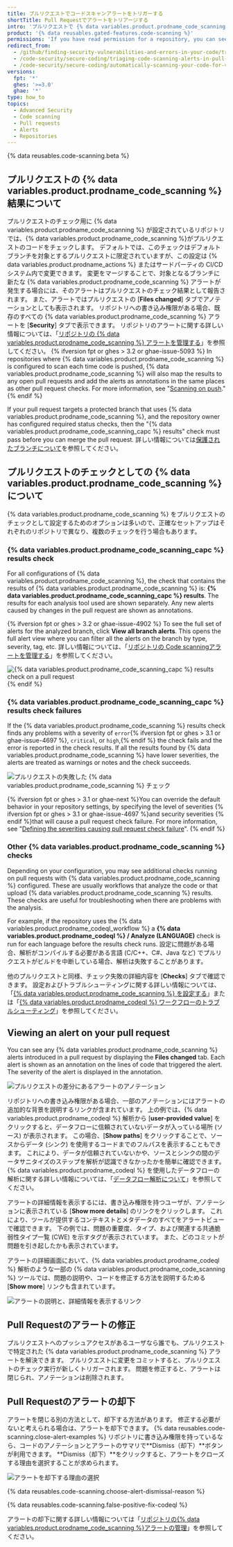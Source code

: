 ```yaml
---
title: プルリクエストでコードスキャンアラートをトリガーする
shortTitle: Pull Requestでアラートをトリアージする
intro: 'プルリクエストで {% data variables.product.prodname_code_scanning %} が問題を特定した場合、強調表示されたコードを確認してアラートを解決できます。'
product: '{% data reusables.gated-features.code-scanning %}'
permissions: 'If you have read permission for a repository, you can see annotations on pull requests. With write permission, you can see detailed information and resolve {% data variables.product.prodname_code_scanning %} alerts for that repository.'
redirect_from:
  - /github/finding-security-vulnerabilities-and-errors-in-your-code/triaging-code-scanning-alerts-in-pull-requests
  - /code-security/secure-coding/triaging-code-scanning-alerts-in-pull-requests
  - /code-security/secure-coding/automatically-scanning-your-code-for-vulnerabilities-and-errors/triaging-code-scanning-alerts-in-pull-requests
versions:
  fpt: '*'
  ghes: '>=3.0'
  ghae: '*'
type: how_to
topics:
  - Advanced Security
  - Code scanning
  - Pull requests
  - Alerts
  - Repositories
---
```


<!--For this article in earlier GHES versions, see /content/github/finding-security-vulnerabilities-and-errors-in-your-code-->

{% data reusables.code-scanning.beta %}

## プルリクエストの {% data variables.product.prodname_code_scanning %} 結果について

プルリクエストのチェック用に {% data variables.product.prodname_code_scanning %} が設定されているリポジトリでは、{% data variables.product.prodname_code_scanning %}がプルリクエストのコードをチェックします。 デフォルトでは、このチェックはデフォルトブランチを対象とするプルリクエストに限定されていますが、この設定は {% data variables.product.prodname_actions %} またはサードパーティの CI/CD システム内で変更できます。 変更をマージすることで、対象となるブランチに新たな {% data variables.product.prodname_code_scanning %} アラートが発生する場合には、そのアラートはプルリクエストのチェック結果として報告されます。 また、アラートではプルリクエストの [**Files changed**] タブでアノテーションとしても表示されます。 リポジトリへの書き込み権限がある場合、既存のすべての {% data variables.product.prodname_code_scanning %} アラートを [**Security**] タブで表示できます。 リポジトリのアラートに関する詳しい情報については、「[リポジトリの {% data variables.product.prodname_code_scanning %} アラートを管理する](/code-security/secure-coding/managing-code-scanning-alerts-for-your-repository)」を参照してください。
{% ifversion fpt or ghes > 3.2 or ghae-issue-5093 %}
In repositories where {% data variables.product.prodname_code_scanning %} is configured to scan each time code is pushed, {% data variables.product.prodname_code_scanning %} will also map the results to any open pull requests and add the alerts as annotations in the same places as other pull request checks. For more information, see "[Scanning on push](/code-security/code-scanning/automatically-scanning-your-code-for-vulnerabilities-and-errors/configuring-code-scanning#scanning-on-push)."
{% endif %}

If your pull request targets a protected branch that uses {% data variables.product.prodname_code_scanning %}, and the repository owner has configured required status checks, then the "{% data variables.product.prodname_code_scanning_capc %} results" check must pass before you can merge the pull request. 詳しい情報については[保護されたブランチについて](/github/administering-a-repository/about-protected-branches#require-status-checks-before-merging)を参照してください。

## プルリクエストのチェックとしての {% data variables.product.prodname_code_scanning %} について

{% data variables.product.prodname_code_scanning %} をプルリクエストのチェックとして設定するためのオプションは多いので、正確なセットアップはそれぞれのリポジトリで異なり、複数のチェックを行う場合もあります。

### {% data variables.product.prodname_code_scanning_capc %} results check

For all configurations of {% data variables.product.prodname_code_scanning %}, the check that contains the results of {% data variables.product.prodname_code_scanning %} is: **{% data variables.product.prodname_code_scanning_capc %} results**. The results for each analysis tool used are shown separately. Any new alerts caused by changes in the pull request are shown as annotations.

{% ifversion fpt or ghes > 3.2 or ghae-issue-4902 %} To see the full set of alerts for the analyzed branch, click **View all branch alerts**. This opens the full alert view where you can filter all the alerts on the branch by type, severity, tag, etc. 詳しい情報については、「[リポジトリの Code scanningアラートを管理する](/code-security/code-scanning/automatically-scanning-your-code-for-vulnerabilities-and-errors/managing-code-scanning-alerts-for-your-repository#filtering-and-searching-for-code-scanning-alerts)」を参照してください。

![{% data variables.product.prodname_code_scanning_capc %} results check on a pull request](/assets/images/help/repository/code-scanning-results-check.png)
{% endif %}

### {% data variables.product.prodname_code_scanning_capc %} results check failures

If the {% data variables.product.prodname_code_scanning %} results check finds any problems with a severity of `error`{% ifversion fpt or ghes > 3.1  or ghae-issue-4697 %}, `critical`, or `high`,{% endif %} the check fails and the error is reported in the check results. If all the results found by {% data variables.product.prodname_code_scanning %} have lower severities, the alerts are treated as warnings or notes and the check succeeds.

![プルリクエストの失敗した {% data variables.product.prodname_code_scanning %} チェック](/assets/images/help/repository/code-scanning-check-failure.png)

{% ifversion fpt or ghes > 3.1 or ghae-next %}You can override the default behavior in your repository settings, by specifying the level of severities {% ifversion fpt or ghes > 3.1  or ghae-issue-4697 %}and security severities {% endif %}that will cause a pull request check failure. For more information, see "[Defining the severities causing pull request check failure](/code-security/secure-coding/configuring-code-scanning#defining-the-severities-causing-pull-request-check-failure)".
{% endif %}

### Other {% data variables.product.prodname_code_scanning %} checks

Depending on your configuration, you may see additional checks running on pull requests with {% data variables.product.prodname_code_scanning %} configured. These are usually workflows that analyze the code or that upload {% data variables.product.prodname_code_scanning %} results. These checks are useful for troubleshooting when there are problems with the analysis.

For example, if the repository uses the {% data variables.product.prodname_codeql_workflow %} a **{% data variables.product.prodname_codeql %} / Analyze (LANGUAGE)** check is run for each language before the results check runs. 設定に問題がある場合、解析がコンパイルする必要がある言語 (C/C++、C#、Java など) でプルリクエストがビルドを中断している場合、解析は失敗することがあります。

他のプルリクエストと同様、チェック失敗の詳細内容を [**Checks**] タブで確認できます。 設定およびトラブルシューティングに関する詳しい情報については、「[{% data variables.product.prodname_code_scanning %} を設定する](/code-security/secure-coding/configuring-code-scanning)」または「[{% data variables.product.prodname_codeql %} ワークフローのトラブルシューティング](/code-security/secure-coding/troubleshooting-the-codeql-workflow)」を参照してください。

## Viewing an alert on your pull request

You can see any {% data variables.product.prodname_code_scanning %} alerts introduced in a pull request by displaying the **Files changed** tab. Each alert is shown as an annotation on the lines of code that triggered the alert. The severity of the alert is displayed in the annotation.

![プルリクエストの差分にあるアラートのアノテーション](/assets/images/help/repository/code-scanning-pr-annotation.png)

リポジトリへの書き込み権限がある場合、一部のアノテーションにはアラートの追加的な背景を説明するリンクが含まれています。 上の例では、{% data variables.product.prodname_codeql %} 解析から [**user-provided value**] をクリックすると、データフローに信頼されていないデータが入っている場所 (ソース) が表示されます。 この場合、[**Show paths**] をクリックすることで、ソースからデータ (シンク) を使用するコードまでのフルパスを表示することもできます。 これにより、データが信頼されていないかや、ソースとシンクの間のデータサニタイズのステップを解析が認識できなかったかを簡単に確認できます。 {% data variables.product.prodname_codeql %} を使用したデータフローの解析に関する詳しい情報については、「[データフロー解析について](https://codeql.github.com/docs/writing-codeql-queries/about-data-flow-analysis/)」を参照してください。

アラートの詳細情報を表示するには、書き込み権限を持つユーザが、アノテーションに表示されている [**Show more details**] のリンクをクリックします。 これにより、ツールが提供するコンテキストとメタデータのすべてをアラートビューで確認できます。 下の例では、問題の重要度、タイプ、および関連する共通脆弱性タイプ一覧 (CWE) を示すタグが表示されています。 また、どのコミットが問題を引き起したかも表示されています。

アラートの詳細画面において、{% data variables.product.prodname_codeql %} 解析のような一部の {% data variables.product.prodname_code_scanning %} ツールでは、問題の説明や、コードを修正する方法を説明するためる [**Show more**] リンクも含まれています。

![アラートの説明と、詳細情報を表示するリンク](/assets/images/help/repository/code-scanning-pr-alert.png)

## Pull Requestのアラートの修正

プルリクエストへのプッシュアクセスがあるユーザなら誰でも、プルリクエストで特定された {% data variables.product.prodname_code_scanning %} アラートを解決できます。 プルリクエストに変更をコミットすると、プルリクエストのチェック実行が新しくトリガーされます。 問題を修正すると、アラートは閉じられ、アノテーションは削除されます。

## Pull Requestのアラートの却下

アラートを閉じる別の方法として、却下する方法があります。 修正する必要がないと考えられる場合は、アラートを却下できます。 {% data reusables.code-scanning.close-alert-examples %} リポジトリに書き込み権限を持っているなら、コードのアノテーションとアラートのサマリで**Dismiss（却下）**ボタンが利用できます。 **Dismiss（却下）**をクリックすると、アラートをクローズする理由を選択することが求められます。

![アラートを却下する理由の選択](/assets/images/help/repository/code-scanning-alert-close-drop-down.png)

{% data reusables.code-scanning.choose-alert-dismissal-reason %}

{% data reusables.code-scanning.false-positive-fix-codeql %}

アラートの却下に関する詳しい情報については「[リポジトリの{% data variables.product.prodname_code_scanning %}アラートの管理](/code-security/secure-coding/managing-code-scanning-alerts-for-your-repository#dismissing-or-deleting-alerts)」を参照してください。
